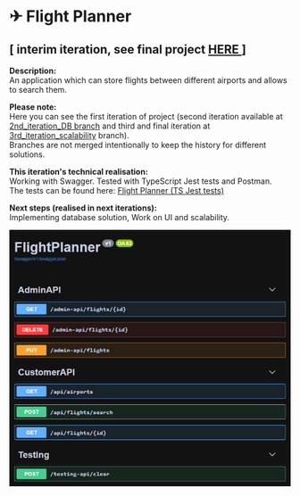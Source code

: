 # ✈ Flight Planner
## [ interim iteration, see final project [HERE ](https://github.com/girtsva/flight-planner/tree/3rd_iteration_scalability)]

**Description:**  
An application which can store flights between different airports and allows to search them.

**Please note:**  
Here you can see the first iteration of project (second iteration available at [2nd_iteration_DB branch](https://github.com/girtsva/flight-planner/tree/2nd_iteration_DB) and third and final iteration at [3rd_iteration_scalability](https://github.com/girtsva/flight-planner/tree/3rd_iteration_scalability) branch).  
Branches are not merged intentionally to keep the history for different solutions.

**This iteration's technical realisation:**  
Working with Swagger. Tested with TypeScript Jest tests and Postman.  
The tests can be found here: [Flight Planner (TS Jest tests)](https://github.com/girtsva/flight-planner-tests)

**Next steps (realised in next iterations):**  
Implementing database solution, Work on UI and scalability.

![screenshot](/screen.PNG "Swagger screen")
